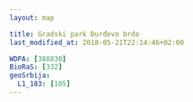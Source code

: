 ```yaml
---
layout: map

title: Gradski park Đurđevo brdo
last_modified_at: 2018-05-21T22:14:46+02:00

WDPA: [388830]
BioRaS: [332]
geoSrbija:
  L1_183: [105]
---
```

